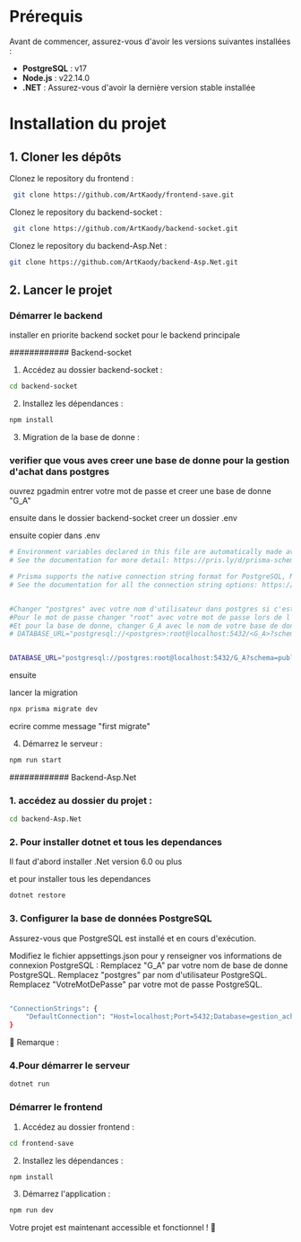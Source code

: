 # Prérequis

Avant de commencer, assurez-vous d'avoir les versions suivantes installées :

- **PostgreSQL** : v17
- **Node.js** : v22.14.0
- **.NET** : Assurez-vous d'avoir la dernière version stable installée

# Installation du projet

## 1. Cloner les dépôts

Clonez le repository du frontend :
```sh
 git clone https://github.com/ArtKaody/frontend-save.git
```

Clonez le repository du backend-socket :
```sh
 git clone https://github.com/ArtKaody/backend-socket.git
```

Clonez le repository du  backend-Asp.Net :

```bash
git clone https://github.com/ArtKaody/backend-Asp.Net.git

```


## 2. Lancer le projet

### Démarrer le backend

installer en priorite backend socket pour le backend principale

############ Backend-socket 

1. Accédez au dossier backend-socket :
```sh
cd backend-socket
```
2. Installez les dépendances :
```sh
npm install
```
3.  Migration de la base de donne :
### verifier que vous aves creer une base de donne pour la gestion d'achat dans postgres 
 ouvrez pgadmin
 entrer votre mot de passe et creer une base de donne "G_A"

 ensuite dans le dossier backend-socket 
 creer un dossier .env

ensuite
copier dans .env

```sh
# Environment variables declared in this file are automatically made available to Prisma.
# See the documentation for more detail: https://pris.ly/d/prisma-schema#accessing-environment-variables-from-the-schema

# Prisma supports the native connection string format for PostgreSQL, MySQL, SQLite, SQL Server, MongoDB and CockroachDB.
# See the documentation for all the connection string options: https://pris.ly/d/connection-strings


#Changer "postgres" avec votre nom d'utilisateur dans postgres si c'est pars defaut vous garder comme le mien
#Pour le mot de passe changer "root" avec votre mot de passe lors de l'installation de postgres 
#Et pour la base de donne, changer G_A avec le nom de votre base de donne 
# DATABASE_URL="postgresql://<postgres>:root@localhost:5432/<G_A>?schema=public"


DATABASE_URL="postgresql://postgres:root@localhost:5432/G_A?schema=public"
```
ensuite 

lancer la migration 

```sh
npx prisma migrate dev 
```

ecrire comme message "first migrate"

4. Démarrez le serveur :
```sh
npm run start
```


############ Backend-Asp.Net 

### 1. accédez au dossier du projet :
```bash
cd backend-Asp.Net
```

### 2. Pour installer dotnet et tous les dependances 

Il faut d'abord installer .Net version 6.0 ou plus 

et pour installer tous les dependances 
```bash
dotnet restore
```

### 3. Configurer la base de données PostgreSQL

Assurez-vous que PostgreSQL est installé et en cours d'exécution.


Modifiez le fichier appsettings.json pour y renseigner vos informations de connexion PostgreSQL :
Remplacez "G_A" par votre nom de base de donne  PostgreSQL.
Remplacez "postgres" par nom d'utilisateur PostgreSQL.
Remplacez "VotreMotDePasse" par votre mot de passe PostgreSQL.
```bash

"ConnectionStrings": {
    "DefaultConnection": "Host=localhost;Port=5432;Database=gestion_achat;Username=postgres;Password=VotreMotDePasse"
}

```

🔹 Remarque : 

### 4.Pour démarrer le serveur

```bash
dotnet run
```



### Démarrer le frontend

1. Accédez au dossier frontend :
```sh
cd frontend-save
```
2. Installez les dépendances :
```sh
npm install
```
3. Démarrez l'application :
```sh
npm run dev
```

Votre projet est maintenant accessible et fonctionnel ! 🚀

